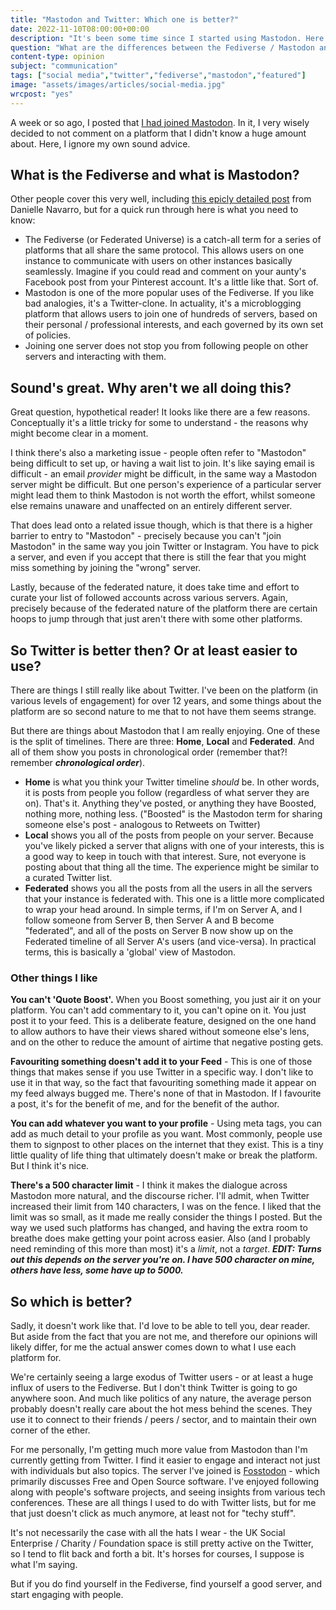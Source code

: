 ```yaml
---
title: "Mastodon and Twitter: Which one is better?"
date: 2022-11-10T08:00:00+00:00
description: "It's been some time since I started using Mastodon. Here are some of the things I prefer about the platform, and somethings I still use Twitter for."
question: "What are the differences between the Fediverse / Mastodon and Twitter, and why should I care?"
content-type: opinion
subject: "communication"
tags: ["social media","twitter","fediverse","mastodon","featured"]
image: "assets/images/articles/social-media.jpg"
wrcpost: "yes"
---
```


A week or so ago, I posted that [I had joined Mastodon]({{site.url}}/musings/yes-im-on-mastodon-now-too/). In it, I very wisely decided to not comment on a platform that I didn't know a huge amount about. Here, I ignore my own sound advice.

## What is the Fediverse and what is Mastodon?

Other people cover this very well, including [this epicly detailed post](https://blog.djnavarro.net/posts/2022-11-03_what-i-know-about-mastodon/) from Danielle Navarro, but for a quick run through here is what you need to know:

- The Fediverse (or Federated Universe) is a catch-all term for a series of platforms that all share the same protocol. This allows users on one instance to communicate with users on other instances basically seamlessly. Imagine if you could read and comment on your aunty's Facebook post from your Pinterest account. It's a little like that. Sort of.
- Mastodon is one of the more popular uses of the Fediverse. If you like bad analogies, it's a Twitter-clone. In actuality, it's a microblogging platform that allows users to join one of hundreds of servers, based on their personal / professional interests, and each governed by its own set of policies. 
- Joining one server does not stop you from following people on other servers and interacting with them. 

## Sound's great. Why aren't we all doing this?

Great question, hypothetical reader! It looks like there are a few reasons. Conceptually it's a little tricky for some to understand - the reasons why might become clear in a moment. 

I think there's also a marketing issue - people often refer to "Mastodon" being difficult to set up, or having a wait list to join. It's like saying email is difficult - an email *provider* might be difficult, in the same way a Mastodon server might be difficult. But one person's experience of a particular server might lead them to think Mastodon is not worth the effort, whilst someone else remains unaware and unaffected on an entirely different server.

That does lead onto a related issue though, which is that there is a higher barrier to entry to "Mastodon" - precisely because you can't "join Mastodon" in the same way you join Twitter or Instagram. You have to pick a server, and even if you accept that there is still the fear that you might miss something by joining the "wrong" server. 

Lastly, because of the federated nature, it does take time and effort to curate your list of followed accounts across various servers. Again, precisely because of the federated nature of the platform there are certain hoops to jump through that just aren't there with some other platforms.

## So Twitter is better then? Or at least easier to use?

There are things I still really like about Twitter. I've been on the platform (in various levels of engagement) for over 12 years, and some things about the platform are so second nature to me that to not have them seems strange.

But there are things about Mastodon that I am really enjoying. One of these is the split of timelines. There are three: **Home**, **Local** and **Federated**. And all of them show you posts in chronological order (remember that?! remember ***chronological order***).

- **Home** is what you think your Twitter timeline *should* be. In other words, it is posts from people you follow (regardless of what server they are on). That's it. Anything they've posted, or anything they have Boosted, nothing more, nothing less. ("Boosted" is the Mastodon term for sharing someone else's post - analogous to Retweets on Twitter)
- **Local** shows you all of the posts from people on your server. Because you've likely picked a server that aligns with one of your interests, this is a good way to keep in touch with that interest. Sure, not everyone is posting about that thing all the time. The experience might be similar to a curated Twitter list.
- **Federated** shows you all the posts from all the users in all the servers that your instance is federated with. This one is a little more complicated to wrap your head around. In simple terms, if I'm on Server A, and I follow someone from Server B, then Server A and B become "federated", and all of the posts on Server B now show up on the Federated timeline of all Server A's users (and vice-versa). In practical terms, this is basically a 'global' view of Mastodon.

### Other things I like

**You can't 'Quote Boost'.** When you Boost something, you just air it on your platform. You can't add commentary to it, you can't opine on it. You just post it to your feed. This is a deliberate feature, designed on the one hand to allow authors to have their views shared without someone else's lens, and on the other to reduce the amount of airtime that negative posting gets.

**Favouriting something doesn't add it to your Feed** - This is one of those things that makes sense if you use Twitter in a specific way. I don't like to use it in that way, so the fact that favouriting something made it appear on my feed always bugged me. There's none of that in Mastodon. If I favourite a post, it's for the benefit of me, and for the benefit of the author.

**You can add whatever you want to your profile** - Using meta tags, you can add as much detail to your profile as you want. Most commonly, people use them to signpost to other places on the internet that they exist. This is a tiny little quality of life thing that ultimately doesn't make or break the platform. But I think it's nice.

**There's a 500 character limit** - I think it makes the dialogue across Mastodon more natural, and the discourse richer. I'll admit, when Twitter increased their limit from 140 characters, I was on the fence. I liked that the limit was so small, as it made me really consider the things I posted. But the way we used such platforms has changed, and having the extra room to breathe does make getting your point across easier. Also (and I probably need reminding of this more than most) it's a *limit*, not a *target*. ***EDIT: Turns out this depends on the server you're on. I have 500 character on mine, others have less, some have up to 5000.*** 

## So which is better?

Sadly, it doesn't work like that. I'd love to be able to tell you, dear reader. But aside from the fact that you are not me, and therefore our opinions will likely differ, for me the actual answer comes down to what I use each platform for.

We're certainly seeing a large exodus of Twitter users - or at least a huge influx of users to the Fediverse. But I don't think Twitter is going to go anywhere soon. And much like politics of any nature, the average person probably doesn't really care about the hot mess behind the scenes. They use it to connect to their friends / peers / sector, and to maintain their own corner of the ether.

For me personally, I'm getting much more value from Mastodon than I'm currently getting from Twitter. I find it easier to engage and interact not just with individuals but also topics. The server I've joined is [Fosstodon](https://fosstodon.org/) - which primarily discusses Free and Open Source software. I've enjoyed following along with people's software projects, and seeing insights from various tech conferences. These are all things I used to do with Twitter lists, but for me that just doesn't click as much anymore, at least not for "techy stuff". 

It's not necessarily the case with all the hats I wear - the UK Social Enterprise / Charity / Foundation space is still pretty active on the Twitter, so I tend to flit back and forth a bit. It's horses for courses, I suppose is what I'm saying.

But if you do find yourself in the Fediverse, find yourself a good server, and start engaging with people.